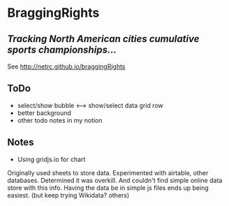 
# BraggingRights 

## *Tracking North American cities cumulative sports championships...*

See http://netrc.github.io/braggingRights

## ToDo
* select/show bubble <--> show/select data grid row
* better background
* other todo notes in my notion

## Notes

* Using gridjs.io for chart

Originally used sheets to store data. Experimented with airtable, other databases. Determined it was overkill. 
And couldn't find simple online data store with this info. Having the data be in simple js files ends up being easiest.
(but keep trying Wikidata? others) 

